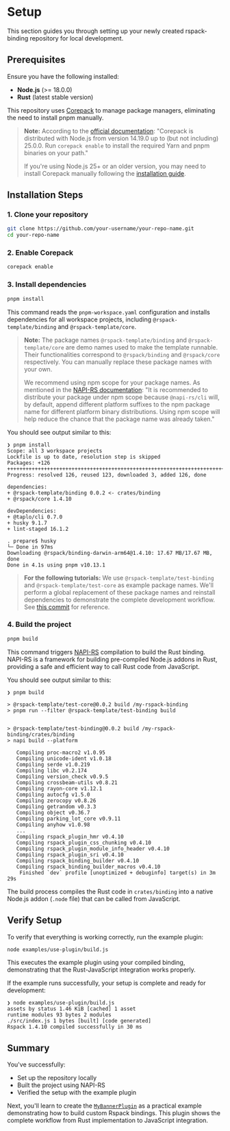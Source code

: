 # Setup

This section guides you through setting up your newly created rspack-binding repository for local development.

## Prerequisites

Ensure you have the following installed:

- **Node.js** (>= 18.0.0)
- **Rust** (latest stable version)

This repository uses [Corepack](https://github.com/nodejs/corepack) to manage package managers, eliminating the need to install pnpm manually.

> **Note:** According to the [official documentation](https://github.com/nodejs/corepack?tab=readme-ov-file#manual-installs): "Corepack is distributed with Node.js from version 14.19.0 up to (but not including) 25.0.0. Run `corepack enable` to install the required Yarn and pnpm binaries on your path."
>
> If you're using Node.js 25+ or an older version, you may need to install Corepack manually following the [installation guide](https://github.com/nodejs/corepack?tab=readme-ov-file#manual-installs).

## Installation Steps

### 1. Clone your repository

```bash
git clone https://github.com/your-username/your-repo-name.git
cd your-repo-name
```

### 2. Enable Corepack

```bash
corepack enable
```

### 3. Install dependencies

```bash
pnpm install
```

This command reads the `pnpm-workspace.yaml` configuration and installs dependencies for all workspace projects, including `@rspack-template/binding` and `@rspack-template/core`.

> **Note:** The package names `@rspack-template/binding` and `@rspack-template/core` are demo names used to make the template runnable. Their functionalities correspond to `@rspack/binding` and `@rspack/core` respectively. You can manually replace these package names with your own.
>
> We recommend using npm scope for your package names. As mentioned in the [NAPI-RS documentation](https://napi.rs/docs/introduction/getting-started#deep-dive): "It is recommended to distribute your package under npm scope because `@napi-rs/cli` will, by default, append different platform suffixes to the npm package name for different platform binary distributions. Using npm scope will help reduce the chance that the package name was already taken."

You should see output similar to this:

```text
❯ pnpm install
Scope: all 3 workspace projects
Lockfile is up to date, resolution step is skipped
Packages: +126
++++++++++++++++++++++++++++++++++++++++++++++++++++++++++++++++++++++++++
Progress: resolved 126, reused 123, downloaded 3, added 126, done

dependencies:
+ @rspack-template/binding 0.0.2 <- crates/binding
+ @rspack/core 1.4.10

devDependencies:
+ @taplo/cli 0.7.0
+ husky 9.1.7
+ lint-staged 16.1.2

. prepare$ husky
└─ Done in 97ms
Downloading @rspack/binding-darwin-arm64@1.4.10: 17.67 MB/17.67 MB, done
Done in 4.1s using pnpm v10.13.1
```

> **For the following tutorials:** We use `@rspack-template/test-binding` and `@rspack-template/test-core` as example package names. We'll perform a global replacement of these package names and reinstall dependencies to demonstrate the complete development workflow. See [this commit](https://github.com/h-a-n-a/my-rspack-binding/commit/2ce89d6d3a1e08019458214a7bb1f3eb1720d82b) for reference.

### 4. Build the project

```bash
pnpm build
```

This command triggers [NAPI-RS](https://napi.rs/) compilation to build the Rust binding. NAPI-RS is a framework for building pre-compiled Node.js addons in Rust, providing a safe and efficient way to call Rust code from JavaScript.

You should see output similar to this:

```text
❯ pnpm build

> @rspack-template/test-core@0.0.2 build /my-rspack-binding
> pnpm run --filter @rspack-template/test-binding build


> @rspack-template/test-binding@0.0.2 build /my-rspack-binding/crates/binding
> napi build --platform

   Compiling proc-macro2 v1.0.95
   Compiling unicode-ident v1.0.18
   Compiling serde v1.0.219
   Compiling libc v0.2.174
   Compiling version_check v0.9.5
   Compiling crossbeam-utils v0.8.21
   Compiling rayon-core v1.12.1
   Compiling autocfg v1.5.0
   Compiling zerocopy v0.8.26
   Compiling getrandom v0.3.3
   Compiling object v0.36.7
   Compiling parking_lot_core v0.9.11
   Compiling anyhow v1.0.98
   ...
   Compiling rspack_plugin_hmr v0.4.10
   Compiling rspack_plugin_css_chunking v0.4.10
   Compiling rspack_plugin_module_info_header v0.4.10
   Compiling rspack_plugin_sri v0.4.10
   Compiling rspack_binding_builder v0.4.10
   Compiling rspack_binding_builder_macros v0.4.10
    Finished `dev` profile [unoptimized + debuginfo] target(s) in 3m 29s
```

The build process compiles the Rust code in `crates/binding` into a native Node.js addon (`.node` file) that can be called from JavaScript.

## Verify Setup

To verify that everything is working correctly, run the example plugin:

```bash
node examples/use-plugin/build.js
```

This executes the example plugin using your compiled binding, demonstrating that the Rust-JavaScript integration works properly.

If the example runs successfully, your setup is complete and ready for development:

```text
❯ node examples/use-plugin/build.js
assets by status 1.46 KiB [cached] 1 asset
runtime modules 93 bytes 2 modules
./src/index.js 1 bytes [built] [code generated]
Rspack 1.4.10 compiled successfully in 30 ms
```

## Summary

You've successfully:

- Set up the repository locally
- Built the project using NAPI-RS
- Verified the setup with the example plugin

Next, you'll learn to create the [`MyBannerPlugin`](./create-plugin.md) as a practical example demonstrating how to build custom Rspack bindings. This plugin shows the complete workflow from Rust implementation to JavaScript integration.
